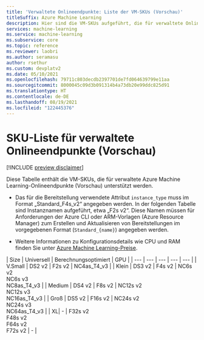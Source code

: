 ```yaml
---
title: 'Verwaltete Onlineendpunkte: Liste der VM-SKUs (Vorschau)'
titleSuffix: Azure Machine Learning
description: Hier sind die VM-SKUs aufgeführt, die für verwaltete Onlineendpunkte (Vorschau) in Azure Machine Learning verwendet werden können.
services: machine-learning
ms.service: machine-learning
ms.subservice: core
ms.topic: reference
ms.reviewer: laobri
ms.author: seramasu
author: rsethur
ms.custom: devplatv2
ms.date: 05/10/2021
ms.openlocfilehash: 79711c803decdb2397701de7fd064639799e11aa
ms.sourcegitcommit: 8000045c09d3b091314b4a73db20e99ddc825d91
ms.translationtype: HT
ms.contentlocale: de-DE
ms.lasthandoff: 08/19/2021
ms.locfileid: "122445376"
---
```

# <a name="managed-online-endpoints-sku-list-preview"></a>SKU-Liste für verwaltete Onlineendpunkte (Vorschau)

[!INCLUDE [preview disclaimer](../../includes/machine-learning-preview-generic-disclaimer.md)]

Diese Tabelle enthält die VM-SKUs, die für verwaltete Azure Machine Learning-Onlineendpunkte (Vorschau) unterstützt werden.

* Das für die Bereitstellung verwendete Attribut `instance_type` muss im Format „Standard_F4s_v2“ angegeben werden. In der folgenden Tabelle sind Instanznamen aufgeführt, etwa „F2s v2“. Diese Namen müssen für Anforderungen der Azure CLI oder ARM-Vorlagen (Azure Resource Manager) zum Erstellen und Aktualisieren von Bereitstellungen im vorgegebenen Format (`Standard_{name}`) angegeben werden. 

* Weitere Informationen zu Konfigurationsdetails wie CPU und RAM finden Sie unter [Azure Machine Learning-Preise](https://azure.microsoft.com/pricing/details/machine-learning/).

| Size | Universell | Berechnungsoptimiert |  GPU |
| --- | --- | --- | --- | --- | 
| V.Small | DS2 v2 | F2s v2 | NC4as_T4_v3 |
| Klein | DS3 v2 | F4s v2 | NC6s v2 <br/> NC6s v3 <br/> NC8as_T4_v3 |
| Medium | DS4 v2 | F8s v2 | NC12s v2 <br/> NC12s v3 <br/> NC16as_T4_v3 |
| Groß | DS5 v2 | F16s v2 | NC24s v2 <br/> NC24s v3 <br/> NC64as_T4_v3 |
| XL| - | F32s v2 <br/> F48s v2 <br/> F64s v2 <br/> F72s v2 | - |


